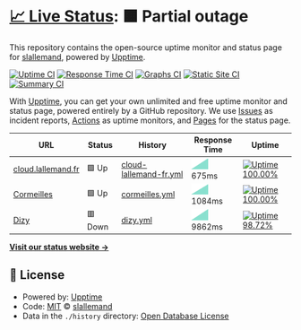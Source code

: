 # [📈 Live Status](https://slallemand.github.io/upptime): <!--live status--> **🟧 Partial outage**

This repository contains the open-source uptime monitor and status page for [slallemand](https://slallemand.github.io/upptime), powered by [Upptime](https://github.com/upptime/upptime).

[![Uptime CI](https://github.com/koj-co/upptime/workflows/Uptime%20CI/badge.svg)](https://github.com/koj-co/upptime/actions?query=workflow%3A%22Uptime+CI%22)
[![Response Time CI](https://github.com/koj-co/upptime/workflows/Response%20Time%20CI/badge.svg)](https://github.com/koj-co/upptime/actions?query=workflow%3A%22Response+Time+CI%22)
[![Graphs CI](https://github.com/koj-co/upptime/workflows/Graphs%20CI/badge.svg)](https://github.com/koj-co/upptime/actions?query=workflow%3A%22Graphs+CI%22)
[![Static Site CI](https://github.com/koj-co/upptime/workflows/Static%20Site%20CI/badge.svg)](https://github.com/koj-co/upptime/actions?query=workflow%3A%22Static+Site+CI%22)
[![Summary CI](https://github.com/koj-co/upptime/workflows/Summary%20CI/badge.svg)](https://github.com/koj-co/upptime/actions?query=workflow%3A%22Summary+CI%22)

With [Upptime](https://upptime.js.org), you can get your own unlimited and free uptime monitor and status page, powered entirely by a GitHub repository. We use [Issues](https://github.com/slallemand/upptime/issues) as incident reports, [Actions](https://github.com/slallemand/upptime/actions) as uptime monitors, and [Pages](https://slallemand.github.io/upptime) for the status page.

<!--start: status pages-->
<!-- This summary is generated by Upptime (https://github.com/upptime/upptime) -->
<!-- Do not edit this manually, your changes will be overwritten -->

| URL                                                | Status  | History                                                                                                       | Response Time                                                                           | Uptime                                                                                                                                                                                                                                     |
| -------------------------------------------------- | ------- | ------------------------------------------------------------------------------------------------------------- | --------------------------------------------------------------------------------------- | ------------------------------------------------------------------------------------------------------------------------------------------------------------------------------------------------------------------------------------------ |
| [cloud.lallemand.fr](https://cloud.lallemand.fr)   | 🟩 Up   | [cloud-lallemand-fr.yml](https://github.com/slallemand/upptime/commits/master/history/cloud-lallemand-fr.yml) | <img alt="Response time graph" src="./graphs/cloud-lallemand-fr.png" height="20"> 675ms | [![Uptime 100.00%](https://img.shields.io/endpoint?url=https%3A%2F%2Fraw.githubusercontent.com%2Fslallemand%2Fupptime%2Fmaster%2Fapi%2Fcloud-lallemand-fr%2Fuptime.json)](https://slallemand.github.io/upptime/history/cloud-lallemand-fr) |
| [Cormeilles](https://home.cormeilles.lallemand.fr) | 🟩 Up   | [cormeilles.yml](https://github.com/slallemand/upptime/commits/master/history/cormeilles.yml)                 | <img alt="Response time graph" src="./graphs/cormeilles.png" height="20"> 1084ms        | [![Uptime 100.00%](https://img.shields.io/endpoint?url=https%3A%2F%2Fraw.githubusercontent.com%2Fslallemand%2Fupptime%2Fmaster%2Fapi%2Fcormeilles%2Fuptime.json)](https://slallemand.github.io/upptime/history/cormeilles)                 |
| [Dizy](https://home.dizy.lallemand.fr)             | 🟥 Down | [dizy.yml](https://github.com/slallemand/upptime/commits/master/history/dizy.yml)                             | <img alt="Response time graph" src="./graphs/dizy.png" height="20"> 9862ms              | [![Uptime 98.72%](https://img.shields.io/endpoint?url=https%3A%2F%2Fraw.githubusercontent.com%2Fslallemand%2Fupptime%2Fmaster%2Fapi%2Fdizy%2Fuptime.json)](https://slallemand.github.io/upptime/history/dizy)                              |

<!--end: status pages-->

[**Visit our status website →**](https://slallemand.github.io/upptime)

## 📄 License

- Powered by: [Upptime](https://github.com/upptime/upptime)
- Code: [MIT](./LICENSE) © [slallemand](https://slallemand.github.io/upptime)
- Data in the `./history` directory: [Open Database License](https://opendatacommons.org/licenses/odbl/1-0/)
